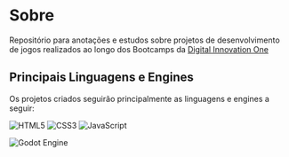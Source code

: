 # Sobre
Repositório para anotações e estudos sobre projetos de desenvolvimento de jogos realizados ao longo dos Bootcamps da [Digital Innovation One](https://www.dio.me/)

## Principais Linguagens e Engines 

Os projetos criados seguirão principalmente as linguagens e engines a seguir:

![HTML5](https://img.shields.io/badge/HTML5-E34F26?style=for-the-badge&logo=html5&logoColor=white)  ![CSS3](https://img.shields.io/badge/CSS3-1572B6?style=for-the-badge&logo=css3&logoColor=white) ![JavaScript](https://img.shields.io/badge/JavaScript-F7DF1E?style=for-the-badge&logo=javascript&logoColor=black)

![Godot Engine](https://img.shields.io/badge/GODOT-%23FFFFFF.svg?style=for-the-badge&logo=godot-engine)
 
